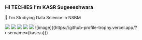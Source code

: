### Hi TECHIES I'm KASR Sugeeeshwara

🔭 I’m Studiying Data Science in NSBM


<img src="https://img.shields.io/badge/MongoDB-4EA94B?style=for-the-badge&logo=mongodb&logoColor=white" />


<img src="https://github-readme-streak-stats.herokuapp.com/?user={kasrsu}&theme={dark}" />
<img src="https://github-profile-trophy.vercel.app/?username={kasrsu}&theme={dark}" />
<img src="https://github-readme-stats.vercel.app/api/top-langs/?username={kasrsu}" />
<img src="https://github-profile-trophy.vercel.app/?username={kasrsu}" />
![image]({https://github-profile-trophy.vercel.app/?username={kasrsu}})
